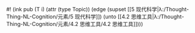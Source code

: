 #! (ink pub (T i) (attr (type Topic)) (edge (supset [[5 现代科学|λ:/Thought-Thing-NL-Cognition/元素/5 现代科学]]) (unto [[4.2 思维工具|λ:/Thought-Thing-NL-Cognition/元素/4.2 思维工具/4.2 思维工具]])))